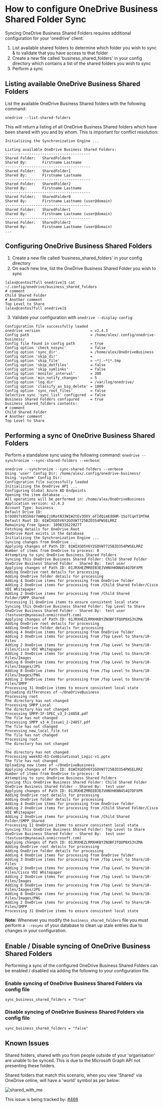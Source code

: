 # How to configure OneDrive Business Shared Folder Sync
Syncing OneDrive Business Shared Folders requires additional configuration for your 'onedrive' client:
1.  List available shared folders to determine which folder you wish to sync & to validate that you have access to that folder
2.  Create a new file called 'business_shared_folders' in your config directory which contains a list of the shared folders you wish to sync
3.  Perform a sync

## Listing available OneDrive Business Shared Folders
List the available OneDrive Business Shared folders with the following command:
```text
onedrive --list-shared-folders
```
   This will return a listing of all OneDrive Business Shared folders which have been shared with you and by whom. This is important for conflict resolution:
```text
Initializing the Synchronization Engine ...

Listing available OneDrive Business Shared Folders:
---------------------------------------
Shared Folder:   SharedFolder0
Shared By:       Firstname Lastname
---------------------------------------
Shared Folder:   SharedFolder1
Shared By:       Firstname Lastname
---------------------------------------
Shared Folder:   SharedFolder2
Shared By:       Firstname Lastname
---------------------------------------
Shared Folder:   SharedFolder0
Shared By:       Firstname Lastname (user@domain)
---------------------------------------
Shared Folder:   SharedFolder1
Shared By:       Firstname Lastname (user@domain)
---------------------------------------
Shared Folder:   SharedFolder2
Shared By:       Firstname Lastname (user@domain)
...
```

## Configuring OneDrive Business Shared Folders
1.  Create a new file called 'business_shared_folders' in your config directory
2.  On each new line, list the OneDrive Business Shared Folder you wish to sync
```text
[alex@centos7full onedrive]$ cat ~/.config/onedrive/business_shared_folders
# comment
Child Shared Folder
# Another comment
Top Level to Share
[alex@centos7full onedrive]$ 
```
3.  Validate your configuration with `onedrive --display-config`:
```text
Configuration file successfully loaded
onedrive version                       = v2.4.3
Config path                            = /home/alex/.config/onedrive-business/
Config file found in config path       = true
Config option 'check_nosync'           = false
Config option 'sync_dir'               = /home/alex/OneDriveBusiness
Config option 'skip_dir'               = 
Config option 'skip_file'              = ~*|.~*|*.tmp
Config option 'skip_dotfiles'          = false
Config option 'skip_symlinks'          = false
Config option 'monitor_interval'       = 300
Config option 'min_notify_changes'     = 5
Config option 'log_dir'                = /var/log/onedrive/
Config option 'classify_as_big_delete' = 1000
Config option 'sync_root_files'        = false
Selective sync 'sync_list' configured  = false
Business Shared Folders configured     = true
business_shared_folders contents:
# comment
Child Shared Folder
# Another comment
Top Level to Share
```

## Performing a sync of OneDrive Business Shared Folders
Perform a standalone sync using the following command: `onedrive --synchronize --sync-shared-folders --verbose`:
```text
onedrive --synchronize --sync-shared-folders --verbose
Using 'user' Config Dir: /home/alex/.config/onedrive-business/
Using 'system' Config Dir: 
Configuration file successfully loaded
Initializing the OneDrive API ...
Configuring Global Azure AD Endpoints
Opening the item database ...
All operations will be performed in: /home/alex/OneDriveBusiness
Application version: v2.4.3
Account Type: business
Default Drive ID: b!bO8V7s9SSk6r7mWHpIjURotN33W1W2tEv3OXV_oFIdQimEdOHR-1So7CqeT1MfHA
Default Root ID: 01WIXGO5V6Y2GOVW7725BZO354PWSELRRZ
Remaining Free Space: 1098316220277
Fetching details for OneDrive Root
OneDrive Root exists in the database
Initializing the Synchronization Engine ...
Syncing changes from OneDrive ...
Applying changes of Path ID: 01WIXGO5V6Y2GOVW7725BZO354PWSELRRZ
Number of items from OneDrive to process: 0
Attempting to sync OneDrive Business Shared Folders
Syncing this OneDrive Business Shared Folder: Child Shared Folder
OneDrive Business Shared Folder - Shared By:  test user
Applying changes of Path ID: 01JRXHEZMREEB3EJVHNVHKNN454Q7DFXPR
Adding OneDrive root details for processing
Adding OneDrive folder details for processing
Adding 4 OneDrive items for processing from OneDrive folder
Adding 2 OneDrive items for processing from /Child Shared Folder/Cisco VDI Whitepaper
Adding 2 OneDrive items for processing from /Child Shared Folder/SMPP_Shared
Processing 11 OneDrive items to ensure consistent local state
Syncing this OneDrive Business Shared Folder: Top Level to Share
OneDrive Business Shared Folder - Shared By:  test user (testuser@mynasau3.onmicrosoft.com)
Applying changes of Path ID: 01JRXHEZLRMXHKBYZNOBF3TQOPBXS3VZMA
Adding OneDrive root details for processing
Adding OneDrive folder details for processing
Adding 4 OneDrive items for processing from OneDrive folder
Adding 3 OneDrive items for processing from /Top Level to Share/10-Files
Adding 2 OneDrive items for processing from /Top Level to Share/10-Files/Cisco VDI Whitepaper
Adding 2 OneDrive items for processing from /Top Level to Share/10-Files/Images
Adding 8 OneDrive items for processing from /Top Level to Share/10-Files/Images/JPG
Adding 8 OneDrive items for processing from /Top Level to Share/10-Files/Images/PNG
Adding 2 OneDrive items for processing from /Top Level to Share/10-Files/SMPP
Processing 31 OneDrive items to ensure consistent local state
Uploading differences of ~/OneDriveBusiness
Processing root
The directory has not changed
Processing SMPP_Local
The directory has not changed
Processing SMPP-IF-SPEC_v3_3-24858.pdf
The file has not changed
Processing SMPP_v3_4_Issue1_2-24857.pdf
The file has not changed
Processing new_local_file.txt
The file has not changed
Processing root
The directory has not changed
...
The directory has not changed
Processing week02-03-Combinational_Logic-v1.pptx
The file has not changed
Uploading new items of ~/OneDriveBusiness
Applying changes of Path ID: 01WIXGO5V6Y2GOVW7725BZO354PWSELRRZ
Number of items from OneDrive to process: 0
Attempting to sync OneDrive Business Shared Folders
Syncing this OneDrive Business Shared Folder: Child Shared Folder
OneDrive Business Shared Folder - Shared By:  test user
Applying changes of Path ID: 01JRXHEZMREEB3EJVHNVHKNN454Q7DFXPR
Adding OneDrive root details for processing
Adding OneDrive folder details for processing
Adding 4 OneDrive items for processing from OneDrive folder
Adding 2 OneDrive items for processing from /Child Shared Folder/Cisco VDI Whitepaper
Adding 2 OneDrive items for processing from /Child Shared Folder/SMPP_Shared
Processing 11 OneDrive items to ensure consistent local state
Syncing this OneDrive Business Shared Folder: Top Level to Share
OneDrive Business Shared Folder - Shared By:  test user (testuser@mynasau3.onmicrosoft.com)
Applying changes of Path ID: 01JRXHEZLRMXHKBYZNOBF3TQOPBXS3VZMA
Adding OneDrive root details for processing
Adding OneDrive folder details for processing
Adding 4 OneDrive items for processing from OneDrive folder
Adding 3 OneDrive items for processing from /Top Level to Share/10-Files
Adding 2 OneDrive items for processing from /Top Level to Share/10-Files/Cisco VDI Whitepaper
Adding 2 OneDrive items for processing from /Top Level to Share/10-Files/Images
Adding 8 OneDrive items for processing from /Top Level to Share/10-Files/Images/JPG
Adding 8 OneDrive items for processing from /Top Level to Share/10-Files/Images/PNG
Adding 2 OneDrive items for processing from /Top Level to Share/10-Files/SMPP
Processing 31 OneDrive items to ensure consistent local state
```

**Note:** Whenever you modify the `business_shared_folders` file you must perform a `--resync` of your database to clean up stale entries due to changes in your configuration.

## Enable / Disable syncing of OneDrive Business Shared Folders
Performing a sync of the configured OneDrive Business Shared Folders can be enabled / disabled via adding the following to your configuration file.

### Enable syncing of OneDrive Business Shared Folders via config file
```text
sync_business_shared_folders = "true"
```

### Disable syncing of OneDrive Business Shared Folders via config file
```text
sync_business_shared_folders = "false"
```

## Known Issues
Shared folders, shared with you from people outside of your 'organisation' are unable to be synced. This is due to the Microsoft Graph API not presenting these folders.

Shared folders that match this scenario, when you view 'Shared' via OneDrive online, will have a 'world' symbol as per below:

![shared_with_me](./images/shared_with_me.jpg)

This issue is being tracked by: [#466](https://github.com/abraunegg/onedrive/issues/966)